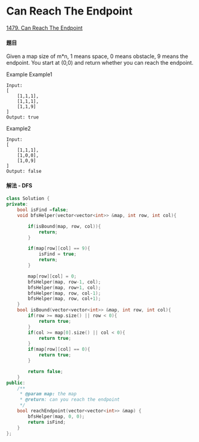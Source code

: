 # Can Reach The Endpoint

[1479. Can Reach The Endpoint](https://www.lintcode.com/problem/can-reach-the-endpoint/?_from=ladder&&fromId=59)

#### 題目

Given a map size of m\*n, 1 means space, 0 means obstacle, 9 means the endpoint. You start at \(0,0\) and return whether you can reach the endpoint.

Example Example1

```text
Input: 
[
    [1,1,1],
    [1,1,1],
    [1,1,9]
]
Output: true
```

Example2

```text
Input: 
[
    [1,1,1],
    [1,0,0],
    [1,0,9]
]
Output: false
```

#### 解法 - DFS

```cpp
class Solution {
private:
    bool isFind =false;
    void bfsHelper(vector<vector<int>> &map, int row, int col){

        if(isBound(map, row, col)){
            return;
        }

        if(map[row][col] == 9){
            isFind = true;
            return;
        }

        map[row][col] = 0;
        bfsHelper(map, row-1, col);
        bfsHelper(map, row+1, col);
        bfsHelper(map, row, col-1);
        bfsHelper(map, row, col+1);
    }
    bool isBound(vector<vector<int>> &map, int row, int col){
        if(row >= map.size() || row < 0){
            return true;
        }
        if(col >= map[0].size() || col < 0){
            return true;
        }
        if(map[row][col] == 0){
            return true;
        }

        return false;
    }
public:
    /**
     * @param map: the map
     * @return: can you reach the endpoint
     */
    bool reachEndpoint(vector<vector<int>> &map) {
        bfsHelper(map, 0, 0);
        return isFind;
    }
};
```

